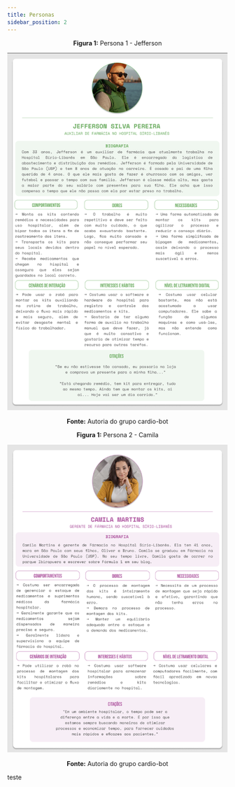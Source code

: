 ```yaml
---
title: Personas
sidebar_position: 2
---
```


<div align="center">

**Figura 1:** Persona 1 - Jefferson

![Tabela](../../../static/img/jefferson.png)

**Fonte:** Autoria do grupo cardio-bot

</div> 

<div align="center">

**Figura 1:** Persona 2 - Camila

![Tabela](../../../static/img/persona_camila.png)

**Fonte:** Autoria do grupo cardio-bot

</div> 

teste